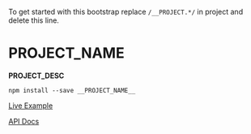 To get started with this bootstrap replace `/__PROJECT.*/` in project and delete this line.

# __PROJECT_NAME__

<!--
[![Try __PROJECT_NAME__ on RunKit](https://badge.runkitcdn.com/__PROJECT_NAME__.svg](https://npm.runkit.com/__PROJECT_NAME__)
[![Version](https://img.shields.io/npm/v/__PROJECT_NAME__.svg)](https://www.npmjs.org/package/__PROJECT_NAME__)
[![Node.js](https://img.shields.io/node/v/__PROJECT_NAME__.svg)](https://www.npmjs.org/package/__PROJECT_NAME__)
[![License](https://img.shields.io/npm/l/__PROJECT_NAME__.svg)](__PROJECT_GH_URL__)
[![GitHub issues](https://img.shields.io/github/issues/__PROJECT_GH_USER__/__PROJECT_NAME__.svg)](__PROJECT_GH_URL__)
[![GitHub pull requests](https://img.shields.io/github/issues-pr/__PROJECT_GH_USER__/__PROJECT_NAME__.svg)](__PROJECT_GH_URL__)

[![David](https://img.shields.io/david/__PROJECT_GH_USER__/__PROJECT_NAME__.svg)](__PROJECT_GH_URL__)

[![Coveralls](https://img.shields.io/coveralls/github/__PROJECT_GH_USER__/__PROJECT_NAME__.svg)](__PROJECT_GH_URL__)
[![Travis](https://img.shields.io/travis/__PROJECT_GH_USER__/__PROJECT_NAME__.svg)](__PROJECT_GH_URL__)

... http://shields.io
-->

__PROJECT_DESC__


`npm install --save __PROJECT_NAME__`


[Live Example](docs/index.html)

[API Docs](docs/api/)
